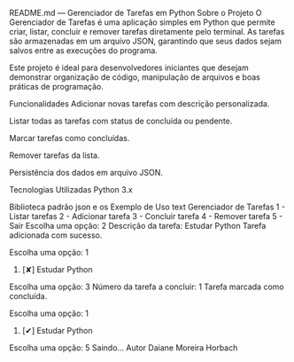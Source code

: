 README.md — Gerenciador de Tarefas em Python
Sobre o Projeto
O Gerenciador de Tarefas é uma aplicação simples em Python que permite criar, listar, concluir e remover tarefas diretamente pelo terminal. As tarefas são armazenadas em um arquivo JSON, garantindo que seus dados sejam salvos entre as execuções do programa.

Este projeto é ideal para desenvolvedores iniciantes que desejam demonstrar organização de código, manipulação de arquivos e boas práticas de programação.

Funcionalidades
Adicionar novas tarefas com descrição personalizada.

Listar todas as tarefas com status de concluída ou pendente.

Marcar tarefas como concluídas.

Remover tarefas da lista.

Persistência dos dados em arquivo JSON.

Tecnologias Utilizadas
Python 3.x

Biblioteca padrão json e os
Exemplo de Uso
text
Gerenciador de Tarefas
1 - Listar tarefas
2 - Adicionar tarefa
3 - Concluir tarefa
4 - Remover tarefa
5 - Sair
Escolha uma opção: 2
Descrição da tarefa: Estudar Python
Tarefa adicionada com sucesso.

Escolha uma opção: 1
1. [✘] Estudar Python

Escolha uma opção: 3
Número da tarefa a concluir: 1
Tarefa marcada como concluída.

Escolha uma opção: 1
1. [✔] Estudar Python

Escolha uma opção: 5
Saindo...
Autor
Daiane Moreira Horbach
